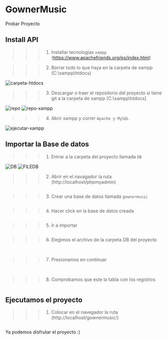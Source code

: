 # GownerMusic
Probar Proyecto

## Install API
>>> 1) Installar tecnologias ```xampp``` (https://www.apachefriends.org/es/index.html)

>>> 2) Borrar todo lo que haya en la carpeta de xampp (C:\xampp\htdocs)
<img src="tuto/carpeta-htdocs.jpg" alt="carpeta-htdocs"/>

>>> 3) Descargar o traer el repositorio del proyecto si tiene git a la carpeta de xampp [C:\xampp\htdocs]
<img src="tuto/repo.JPG" alt="repo"/>

<img src="tuto/repo-xampp.JPG" alt="repo-xampp"/>

>>> 4) Abrir xampp y correr ```Apache y MySQL```
<img src="tuto/ejecutar-xampp.JPG" alt="ejecutar-xampp"/>


## Importar la Base de datos
>>> 1) Entrar a la carpeta del proyecto llamada ```DB```
<img src="tuto/DB.JPG" alt="DB"/>

<img src="tuto/FILEDB.JPG" alt="FILEDB"/>


>>> 2) Abrir en el navagador la ruta (http://localhost/phpmyadmin)
<img src="tuto/phpmyadmin.JPG" alt=""/>

>>> 3) Crear una base de datos llamada ```gownermusic```
<img src="tuto/crearDB.JPG" alt=""/>

>>> 4) Hacer click en la base de datos creada
<img src="tuto/entrar.JPG" alt=""/>

>>> 5) Ir a importar
<img src="tuto/importamos.JPG" alt=""/>

>>> 6) Elegimos el archivo de la carpeta DB del proyecto
<img src="tuto/elegir.JPG" alt=""/>

<img src="tuto/FILEDB.JPG" alt=""/>


>>> 7) Presionamos en continuar
<img src="tuto/tablaContinuar.JPG" alt=""/>

<img src="tuto/DBimportada.JPG" alt=""/>

>>> 8) Comprobamos que este la tabla con los registros
<img src="tuto/comprobar.JPG" alt=""/>


## Ejecutamos el proyecto
>>> 1) Colocar en el navegador la ruta (http://localhost/gownermusic/)
<img src="tuto/probamos.JPG" alt=""/>


Ya podemos disfrutar el proyecto :)

